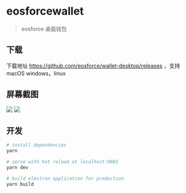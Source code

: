 # eosforcewallet

> eosforce 桌面钱包

## 下载

下载地址 https://github.com/eosforce/wallet-desktop/releases ，支持 macOS windows，linux

## 屏幕截图

![](./screenshot/eosforce1.png)
![](./screenshot/eosforce2.png)

## 开发

``` bash
# install dependencies
yarn

# serve with hot reload at localhost:9081
yarn dev

# build electron application for production
yarn build


```
